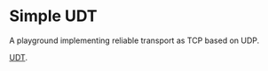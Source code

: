 Simple UDT
========================
A playground implementing reliable transport as TCP based on UDP.

[UDT](http://udt.sourceforge.net/).
